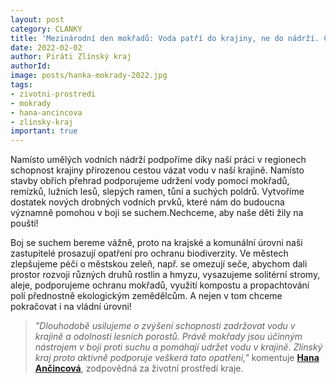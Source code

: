 ```yaml
---
layout: post
category: CLANKY
title: 'Mezinárodní den mokřadů: Voda patří do krajiny, ne do nádrží. Chceme živou krajinu!'
date: 2022-02-02
author: Piráti Zlínský kraj
authorId: 
image: posts/hanka-mokrady-2022.jpg
tags: 
- zivotni-prostredi
- mokrady
- hana-ancincova
- zlinsky-kraj
important: true
---
```



Namísto umělých vodních nádrží podpoříme díky naší práci v regionech schopnost krajiny přirozenou cestou vázat vodu v naší krajině. Namísto stavby obřích přehrad podporujeme udržení vody pomocí mokřadů, remízků, lužních lesů, slepých ramen, tůní a suchých poldrů. Vytvoříme dostatek nových drobných vodních prvků, které nám do budoucna významně pomohou v boji se suchem.Nechceme, aby naše děti žily na poušti!

Boj se suchem bereme vážně, proto na krajské a komunální úrovni naši zastupitelé prosazují opatření pro ochranu biodiverzity. Ve městech zlepšujeme péči o městskou zeleň, např. se omezují seče, abychom dali prostor  rozvoji různých druhů rostlin a hmyzu, vysazujeme solitérní stromy, aleje, podporujeme ochranu mokřadů, využití kompostu a propachtování polí přednostně ekologickým zemědělcům. A nejen v tom chceme pokračovat i na vládní úrovni!

> *"Dlouhodobě usilujeme o zvýšení schopnosti zadržovat vodu v krajině a odolnosti lesních porostů. Právě mokřady jsou účinným nástrojem v boji proti suchu a pomáhají udržet vodu v krajině. Zlínský kraj proto aktivně podporuje veškerá tato opatření,"* komentuje **[Hana Ančincová](https://zlinsky.pirati.cz/lide/hana-ancincova/)**, zodpovědná za životní prostředí kraje.
> 
